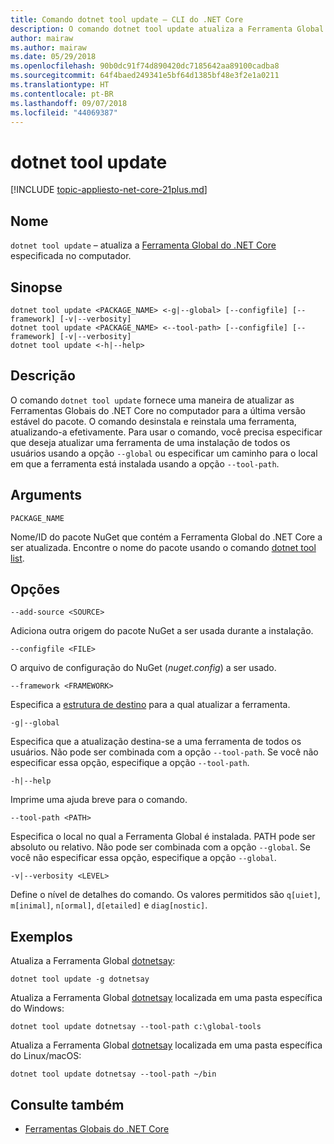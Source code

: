 ```yaml
---
title: Comando dotnet tool update – CLI do .NET Core
description: O comando dotnet tool update atualiza a Ferramenta Global do .NET Core especificada no computador.
author: mairaw
ms.author: mairaw
ms.date: 05/29/2018
ms.openlocfilehash: 90b0dc91f74d890420dc7185642aa89100cadba8
ms.sourcegitcommit: 64f4baed249341e5bf64d1385bf48e3f2e1a0211
ms.translationtype: HT
ms.contentlocale: pt-BR
ms.lasthandoff: 09/07/2018
ms.locfileid: "44069387"
---
```

# <a name="dotnet-tool-update"></a>dotnet tool update

[!INCLUDE [topic-appliesto-net-core-21plus.md](../../../includes/topic-appliesto-net-core-21plus.md)]

## <a name="name"></a>Nome

`dotnet tool update` – atualiza a [Ferramenta Global do .NET Core](global-tools.md) especificada no computador.

## <a name="synopsis"></a>Sinopse

```console
dotnet tool update <PACKAGE_NAME> <-g|--global> [--configfile] [--framework] [-v|--verbosity]
dotnet tool update <PACKAGE_NAME> <--tool-path> [--configfile] [--framework] [-v|--verbosity]
dotnet tool update <-h|--help>
```

## <a name="description"></a>Descrição

O comando `dotnet tool update` fornece uma maneira de atualizar as Ferramentas Globais do .NET Core no computador para a última versão estável do pacote. O comando desinstala e reinstala uma ferramenta, atualizando-a efetivamente. Para usar o comando, você precisa especificar que deseja atualizar uma ferramenta de uma instalação de todos os usuários usando a opção `--global` ou especificar um caminho para o local em que a ferramenta está instalada usando a opção `--tool-path`.

## <a name="arguments"></a>Arguments

`PACKAGE_NAME`

Nome/ID do pacote NuGet que contém a Ferramenta Global do .NET Core a ser atualizada. Encontre o nome do pacote usando o comando [dotnet tool list](dotnet-tool-list.md).

## <a name="options"></a>Opções

`--add-source <SOURCE>`

Adiciona outra origem do pacote NuGet a ser usada durante a instalação.

`--configfile <FILE>`

O arquivo de configuração do NuGet (*nuget.config*) a ser usado.

`--framework <FRAMEWORK>`

Especifica a [estrutura de destino](../../standard/frameworks.md) para a qual atualizar a ferramenta.

`-g|--global`

Especifica que a atualização destina-se a uma ferramenta de todos os usuários. Não pode ser combinada com a opção `--tool-path`. Se você não especificar essa opção, especifique a opção `--tool-path`.

`-h|--help`

Imprime uma ajuda breve para o comando.

`--tool-path <PATH>`

Especifica o local no qual a Ferramenta Global é instalada. PATH pode ser absoluto ou relativo. Não pode ser combinada com a opção `--global`. Se você não especificar essa opção, especifique a opção `--global`.

`-v|--verbosity <LEVEL>`

Define o nível de detalhes do comando. Os valores permitidos são `q[uiet]`, `m[inimal]`, `n[ormal]`, `d[etailed]` e `diag[nostic]`.

## <a name="examples"></a>Exemplos

Atualiza a Ferramenta Global [dotnetsay](https://www.nuget.org/packages/dotnetsay/):

`dotnet tool update -g dotnetsay`

Atualiza a Ferramenta Global [dotnetsay](https://www.nuget.org/packages/dotnetsay/) localizada em uma pasta específica do Windows:

`dotnet tool update dotnetsay --tool-path c:\global-tools`

Atualiza a Ferramenta Global [dotnetsay](https://www.nuget.org/packages/dotnetsay/) localizada em uma pasta específica do Linux/macOS:

`dotnet tool update dotnetsay --tool-path ~/bin`

## <a name="see-also"></a>Consulte também

* [Ferramentas Globais do .NET Core](global-tools.md)